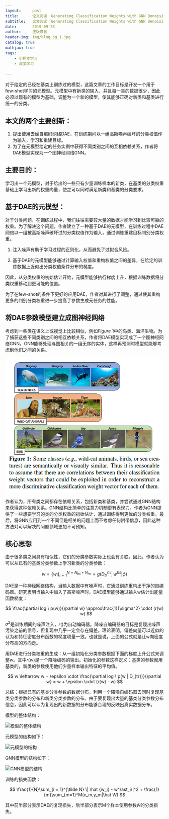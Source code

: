 ```yaml
---
layout:     post
title:      论文阅读：Generating Classification Weights with GNN Denoising Autoencoders for Few-Shot Learning
subtitle:   论文阅读：Generating Classification Weights with GNN Denoising Autoencoders for Few-Shot Learning
date:       2019-09-26
author:     正版慕言
header-img: img/blog_bg_1.jpg
catalog: true
mathjax: true
tags:
    - 小样本学习
    - 深度学习

---
```


对于给定的已经在基类上训练过的模型，这篇文章的工作目标是开发一个用于few-shot学习的元模型。元模型中有新类的输入，并且每一类的数据很少，因此必须以现有的模型为基础，调整为一个新的模型，使其能够正确对新类和基类进行统一的分类。

## 本文的两个主要创新：

1. 提出使用去燥自编码网络DAE，在训练期间以一组高斯噪声破坏的分类权值作为输入，学习和重建目标。
2. 为了在元模型给定的任务实例中获得不同类别之间的互相依赖关系，作者将DAE模型实现为一个图神经网络GNN。

## 主要目的：

学习出一个元模型，对于给出的一些只有少量训练样本的新类，在基类的分类权重基础上学习出新的权重向量，使之可以同时满足新类和基类的分类要求。

## 基于DAE的元模型：

对于分类问题，在训练过程中，我们往往需要较大量的数据才能学习到比较可靠的权重。为了解决这个问题，作者建立了一种基于DAE的元模型，在训练过程中DAE网络以一组被高斯噪声破坏过的分类权值作为输入，通过训练重建目标判别分类权重。

1. 注入噪声有助于学习过程的正则化，从而避免了过拟合风险。

2. 基于DAE的元模型能够通过计算输入权值和重构权值之间的差异，在给定的训练数据上近似出分类权值条件分布的梯度。

因此，从分类权重的初始估计开始，元模型能够执行梯度上升，根据训练数据将分类权重移动到更可能的位置。

为了在few-shot的条件下更好的应用DAE，作者对其进行了调整，通过使其重构更多的判别分类权重进一步提高了参数生成元任务的性能。

## 将DAE参数模型建立成图神经网络

考虑到一些类在语义上或视觉上比较相似，例如$Figure\ 1$中的鸟类、海洋生物。为了捕获这些不同类别之间的相互依赖关系，作者将DAE模型实现成了一个图神经网络GNN。GNN能够处理与图相关的一组无序的实体，这样再预测时模型就能够考虑到他们之间的关系。

![Figure 1](/img/Journal/NeuralNetworks/19.09.04-不同类别之间的相似性.png)

作者认为，所有类之间都存在依赖关系，包括新类和基类，并尝试通过GNN结构来获得这种依赖关系。GNN结构比简单的注意力机制更有表现力。作者为GNN提供了一些想要学习的类的分类权重的初始估计，通过训练得到更优的分类权重。最后，将GNN应用到一个不同但是相关的问题上而不考虑任何附带信息，因此这种方法对可以解决的问题领域更加不可预知。


## 核心思想

由于很多类之间具有相似性，它们的分类参数实际上也会有关联。因此，作者认为可以从已有的基类分类参数上学习新类的分类参数：

$$
w = \{w_i\}_{i=1}^{N=N_{bs}+N_{nv}} = g(D_{tr}^{nv}, w^{bs} | \phi)
$$

DAE是一种神经网络结构，当输入数据中有噪声时，它通过训练重构出干净的自编码器。研究表明当输入中加入了高斯噪声时，DAE模型能够通过输入w估计出能量函数梯度：

$$
\frac{\partial log \ p(w)}{\partial w} \approx\frac{1}{\sigma^2} \cdot (r(w) - w)
$$

$\sigma^2$是训练期间的噪声注入，$r()$为自动编码器。降噪自编码器的目标是复现出噪声污染之前的信号，但复现中几乎一定会存在偏差。理论表明，偏差向量可以近似的认为和特征密度分布函数的梯度项量一致。也就是说，上面的公式就是让w向密度分布高的方向走。

用DAE进行分类权重的生成：从一组初始化分类参数根据下面的梯度上升公式来调整$w$。其中$r(w)$是一个降噪编码的输出。初始化的参数这样定义：基类的参数就用基类的，新类的参数使用他们少量样本输出特征的平均值。

$$
w \leftarrow w + \epsilon \cdot \frac{\partial log \ p(w | D_{tr})}{\partial w} = w + \epsilon \cdot (r(w) - w)
$$

总结：根据已有的基类分类参数的数据分布，利用一个降噪自编码器去同时复现基类分类参数的分布和新类分类参数的分布。由于要复现出大量的基类分类参数分布信息，因此可以认为复现出的新数据的分布能够合理的反映出真实数据分布。

模型的整体结构：

![模型的整体结构](/img/NeuralNetworks/Journal/19.09.04-模型的整体结构.png)

元模型的结构如下：

![元模型的结构](/img/NeuralNetworks/Journal/19.09.04-元模型的结构.png)

GNN模型的结构如下：

![GNN模型的结构](/img/NeuralNetworks/Journal/19.09.04-GNN模型的结构.png)

训练的损失函数：

$$
\frac{1}{N}\sum_{i = 1}^{\tilde N} \| \hat {w_i} - w^\ast_i\|^2 + \frac{1}{m}\sum_{m=1}^M(x_m,y_m|\hat W)
$$

其中前半部分表示DAE的复现损失，后半部分表示M个样本使用参数$\hat w$的分类损失。